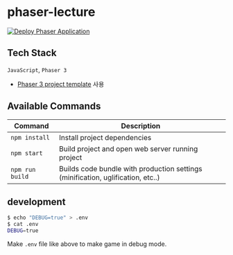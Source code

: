 # phaser-lecture

[![Deploy Phaser Application](https://github.com/choar816/phaser-lecture/actions/workflows/deploy.yml/badge.svg)](https://github.com/choar816/phaser-lecture/actions/workflows/deploy.yml)

## Tech Stack
`JavaScript`, `Phaser 3`

- [Phaser 3 project template](https://github.com/photonstorm/phaser3-project-template) 사용

## Available Commands

| Command | Description |
|---------|-------------|
| `npm install` | Install project dependencies |
| `npm start` | Build project and open web server running project |
| `npm run build` | Builds code bundle with production settings (minification, uglification, etc..) |

## development

```sh
$ echo "DEBUG=true" > .env
$ cat .env
DEBUG=true
```

Make `.env` file like above to make game in debug mode.
